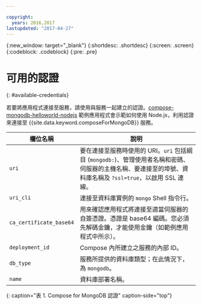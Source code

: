 ```yaml
---

copyright:
  years: 2016,2017
lastupdated: "2017-04-27"
---
```


{:new_window: target="_blank"}
{:shortdesc: .shortdesc}
{:screen: .screen}
{:codeblock: .codeblock}
{:pre: .pre}

# 可用的認證
{: #available-credentials}

若要將應用程式連接至服務，請使用與服務一起建立的認證。[compose-mongodb-helloworld-nodejs](https://github.com/IBM-Bluemix/compose-mongodb-helloworld-nodejs) 範例應用程式會示範如何使用 Node.js，利用認證來連接至 {{site.data.keyword.composeForMongoDB}} 服務。

欄位名稱|說明
----------|-----------
`uri`|要在連接至服務時使用的 URI。`uri` 包括綱目 (`mongodb:`)、管理使用者名稱和密碼、伺服器的主機名稱、要連接至的埠號、資料庫名稱及 `?ssl=true`，以啟用 SSL 連線。
`uri_cli`|連接至資料庫實例的 `mongo` Shell 指令行。
`ca_certificate_base64`|用來確認應用程式將連接至適當伺服器的自簽憑證。憑證是 base64 編碼。您必須先解碼金鑰，才能使用金鑰（如範例應用程式中所示）。
`deployment_id`|Compose 內所建立之服務的內部 ID。
`db_type`|服務所提供的資料庫類型；在此情況下，為 `mongodb`。
`name`|資料庫部署名稱。
{: caption="表 1. Compose for MongoDB 認證" caption-side="top"}
